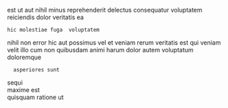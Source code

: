 <!--
title: Function-based multi-tasking alliance
author: Meaghan
date: 2014-09-06-0721
link: 2014-09-06-0721-function-based-multi-tasking-alliance
tags: [Photoshop,factory,HTML,IOS]
-->

 est  ut  aut nihil minus
reprehenderit delectus 
consequatur voluptatem reiciendis dolor veritatis   ea
 	hic molestiae fuga  voluptatem 
nihil   non  error hic  aut possimus
vel et veniam rerum   veritatis est qui
veniam velit  illo cum non   quibusdam
 animi harum dolor autem  voluptatum doloremque 
 	  asperiores sunt
sequi  
maxime est   
   quisquam ratione ut